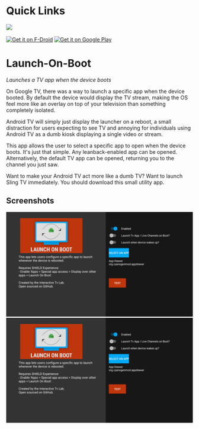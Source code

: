 # Quick Links
<img src='https://raw.githubusercontent.com/ITVlab/Launch-On-Boot/master/promo/banner2.png' />

[<img src="https://fdroid.gitlab.io/artwork/badge/get-it-on.png"
     alt="Get it on F-Droid"
     height="80">](https://f-droid.org/packages/news.androidtv.launchonboot/)
[<img src="https://play.google.com/intl/en_us/badges/images/generic/en-play-badge.png"
     alt="Get it on Google Play"
     height="80">](https://play.google.com/store/apps/details?id=news.androidtv.launchonboot)

# Launch-On-Boot
_Launches a TV app when the device boots_

On Google TV, there was a way to launch a specific app when the device booted. By default the device would display the TV stream, making the OS feel more like an overlay on top of your television than something completely isolated.

Android TV will simply just display the launcher on a reboot, a small distraction for users expecting to see TV and annoying for individuals using Android TV as a dumb kiosk displaying a single video or stream.

This app allows the user to select a specific app to open when the device boots. It's just that simple. Any leanback-enabled app can be opened. Alternatively, the default TV app can be opened, returning you to the channel you just saw.

Want to make your Android TV act more like a dumb TV? Want to launch Sling TV immediately. You should download this small utility app.

## Screenshots
<img src='promo/LaunchOnBoot-1.png' />

<img src='promo/LaunchOnBoot-1.png' />
